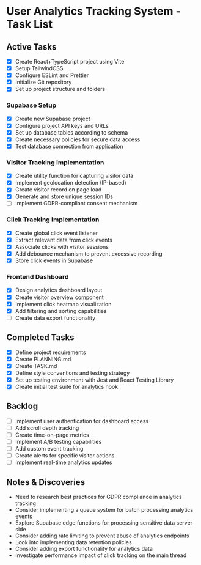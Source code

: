 # User Analytics Tracking System - Task List

## Active Tasks
- [x] Create React+TypeScript project using Vite
- [x] Setup TailwindCSS
- [x] Configure ESLint and Prettier
- [x] Initialize Git repository
- [x] Set up project structure and folders

### Supabase Setup
- [x] Create new Supabase project
- [x] Configure project API keys and URLs
- [x] Set up database tables according to schema
- [x] Create necessary policies for secure data access
- [x] Test database connection from application

### Visitor Tracking Implementation
- [x] Create utility function for capturing visitor data
- [x] Implement geolocation detection (IP-based)
- [x] Create visitor record on page load
- [x] Generate and store unique session IDs
- [ ] Implement GDPR-compliant consent mechanism

### Click Tracking Implementation
- [x] Create global click event listener
- [x] Extract relevant data from click events
- [x] Associate clicks with visitor sessions
- [x] Add debounce mechanism to prevent excessive recording
- [x] Store click events in Supabase

### Frontend Dashboard
- [x] Design analytics dashboard layout
- [x] Create visitor overview component
- [x] Implement click heatmap visualization
- [x] Add filtering and sorting capabilities
- [ ] Create data export functionality

## Completed Tasks
- [x] Define project requirements
- [x] Create PLANNING.md
- [x] Create TASK.md
- [x] Define style conventions and testing strategy
- [x] Set up testing environment with Jest and React Testing Library
- [x] Create initial test suite for analytics hook

## Backlog
- [ ] Implement user authentication for dashboard access
- [ ] Add scroll depth tracking
- [ ] Create time-on-page metrics
- [ ] Implement A/B testing capabilities
- [ ] Add custom event tracking
- [ ] Create alerts for specific visitor actions
- [ ] Implement real-time analytics updates

## Notes & Discoveries
- Need to research best practices for GDPR compliance in analytics tracking
- Consider implementing a queue system for batch processing analytics events
- Explore Supabase edge functions for processing sensitive data server-side
- Consider adding rate limiting to prevent abuse of analytics endpoints
- Look into implementing data retention policies
- Consider adding export functionality for analytics data
- Investigate performance impact of click tracking on the main thread
